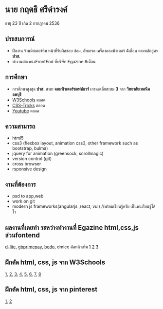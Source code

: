 # นาย กฤตธี ศรีดำรงค์
อายุ 23 ปี เกิด 2 กรกฎาคม 2536
## ประสบการณ์
- ฝึกงาน ร้านมิสเตอร์คิม หน้าที่รับผิดชอบ ซ่อม, อัพเกรด เครื่องคอมพิวเตอร์ 4เดือน ตามหลักสูตร **ปวส.**
- ทำงานตำแหน่งFrontEnd ที่บริษัท Egazine 8เดือน
## การศึกษา
- การศึกษาสูงสุด **ปวส.** สาขา **คอมพิวเตอร์ซอฟต์แวร์** เกรดเฉลี่ยสะสม **3** จาก **วิทยาลัยเทคนิคลพบุรี**
- [W3Schools](https://www.w3schools.com/) ตลอด
- [CSS-Tricks](https://css-tricks.com/) ตลอด
- [Youtube](https://youtube.com/) ตลอด
##  ความสามารถ 
- html5
- css3 (flexbox layout, animation css3, other framework such as bootstrap, bulma)
- jquery for animation (greensock, scrollmagic)
- version control (git)
- cross browser
- rsponsive design 
## งานที่ต้องการ 
- psd to app,web
- work on git
- modern js frameworks(angularjs ,react, vul) //พร้อมเรียนรู้ครับ เป็นคนเรียนรู้ได้ไว
## ผลงานที่เคยทำ ระหว่างทำงานที่ Egazine html,css,js ส่วนfontend
 [d-lite](http://www.d-lite.co.th/), 
 [gbprimepay](https://www.gbprimepay.com/),
 [bedo](http://www1.bedo.or.th/bedo/home.php),
 dmice ตัดหน้าเพิ่ม 
 [1](http://dmiceplanner.businesseventsthailand.com/dmice/campaign-d-c.php)
 [2](http://dmiceplanner.businesseventsthailand.com/dmice/campaign-d-e.php)
 [3](http://dmiceplanner.businesseventsthailand.com/dmice/copromotionwithtat.php)
## ฝึกตัด html, css, js จาก W3Schools
 [1](https://cdn.rawgit.com/kriteeT/portfolio/ae1c6f1c/work/About-me/index.html), 
 [2](https://cdn.rawgit.com/kriteeT/portfolio/ae1c6f1c/work/social/index.html),
 [3](https://cdn.rawgit.com/kriteeT/portfolio/a5e1b722/work/mailbox/index.html),
 [4](https://rawgit.com/kriteeT/portfolio/master/work/webhotel/index.html),
 [5](https://cdn.rawgit.com/kriteeT/portfolio/ae1c6f1c/work/admin/index.html),
 [6](https://cdn.rawgit.com/kriteeT/portfolio/ae1c6f1c/work/practice/index.html),
 [7](https://rawgit.com/kriteeT/portfolio/master/work/webhotel/index.html),
 [8](https://rawgit.com/kriteeT/portfolio/master/work/mobile/index.html)
## ฝึกตัด html, css, js จาก pinterest
 [1](https://cdn.rawgit.com/kriteeT/portfolio/73de9300/work/psd1/index.html), 
 [2](https://cdn.rawgit.com/kriteeT/portfolio/73de9300/work/psd2/index.html)
